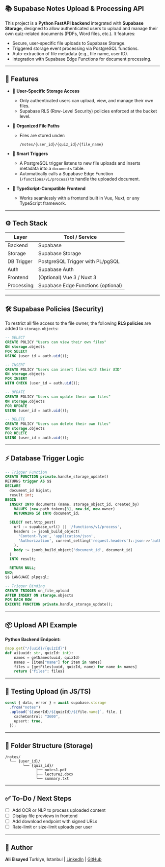 ## 📚 Supabase Notes Upload & Processing API

This project is a **Python FastAPI backend** integrated with **Supabase Storage**, designed to allow authenticated users to upload and manage their own quiz-related documents (PDFs, Word files, etc.). It features:

* Secure, user-specific file uploads to Supabase Storage.
* Triggered storage event processing via PostgreSQL functions.
* Auto-extraction of file metadata (e.g., file name, user ID).
* Integration with Supabase Edge Functions for document processing.

---

## 🚀 Features

* 🔐 **User-Specific Storage Access**

  * Only authenticated users can upload, view, and manage their own files.
  * Supabase RLS (Row-Level Security) policies enforced at the bucket level.

* 📂 **Organized File Paths**

  * Files are stored under:

    ```
    /notes/{user_id}/{quiz_id}/{file_name}
    ```

* 🧠 **Smart Triggers**

  * A PostgreSQL trigger listens to new file uploads and inserts metadata into a `documents` table.
  * Automatically calls a Supabase Edge Function (`/functions/v1/process`) to handle the uploaded document.

* 🔄 **TypeScript-Compatible Frontend**

  * Works seamlessly with a frontend built in Vue, Nuxt, or any TypeScript framework.

---

## ⚙️ Tech Stack

| Layer      | Tool / Service                     |
| ---------- | ---------------------------------- |
| Backend    | Supabase                           |
| Storage    | Supabase Storage                   |
| DB Trigger | PostgreSQL Trigger with PL/pgSQL   |
| Auth       | Supabase Auth                      |
| Frontend   | (Optional) Vue 3 / Nuxt 3          |
| Processing | Supabase Edge Functions (optional) |

---

## 🛠️ Supabase Policies (Security)

To restrict all file access to the file owner, the following **RLS policies** are added to `storage.objects`:

```sql
-- SELECT
CREATE POLICY "Users can view their own files"
ON storage.objects
FOR SELECT
USING (user_id = auth.uid());

-- INSERT
CREATE POLICY "Users can insert files with their UID"
ON storage.objects
FOR INSERT
WITH CHECK (user_id = auth.uid());

-- UPDATE
CREATE POLICY "Users can update their own files"
ON storage.objects
FOR UPDATE
USING (user_id = auth.uid());

-- DELETE
CREATE POLICY "Users can delete their own files"
ON storage.objects
FOR DELETE
USING (user_id = auth.uid());
```

---

## ⚡ Database Trigger Logic

```sql
-- Trigger Function
CREATE FUNCTION private.handle_storage_update()
RETURNS trigger AS $$
DECLARE
  document_id bigint;
  result int;
BEGIN
  INSERT INTO documents (name, storage_object_id, created_by)
    VALUES (new.path_tokens[3], new.id, new.owner)
    RETURNING id INTO document_id;

  SELECT net.http_post(
    url := supabase_url() || '/functions/v1/process',
    headers := jsonb_build_object(
      'Content-Type', 'application/json',
      'Authorization', current_setting('request.headers')::json->>'authorization'
    ),
    body := jsonb_build_object('document_id', document_id)
  )
  INTO result;

  RETURN NULL;
END;
$$ LANGUAGE plpgsql;

-- Trigger Binding
CREATE TRIGGER on_file_upload
AFTER INSERT ON storage.objects
FOR EACH ROW
EXECUTE FUNCTION private.handle_storage_update();
```

---

## 📦 Upload API Example

**Python Backend Endpoint:**

```python
@app.get("/{uuid}/{quizId}")
def ai(uuid: str, quizId: int):
    names = getNames(uuid, quizId)
    names = [item["name"] for item in names]
    files = [getFiles(uuid, quizId, name) for name in names]
    return {"files": files}
```

---

## 🧪 Testing Upload (in JS/TS)

```ts
const { data, error } = await supabase.storage
  .from("notes")
  .upload(`${userId}/${quizId}/${file.name}`, file, {
    cacheControl: "3600",
    upsert: true,
  });
```

---

## 📁 Folder Structure (Storage)

```
/notes/
  └── {user_id}/
        └── {quiz_id}/
              ├── notes1.pdf
              ├── lecture2.docx
              └── summary.txt
```

---

## ✅ To-Do / Next Steps

* [ ] Add OCR or NLP to process uploaded content
* [ ] Display file previews in frontend
* [ ] Add download endpoint with signed URLs
* [ ] Rate-limit or size-limit uploads per user

---

## 🧠 Author

**Ali Elsayed**
Turkiye, Istanbul | [LinkedIn]([https://linkedin.com/in/nurettin-kartal](https://github.com/Asharp97)) | [GitHub](https://github.com/asharp97)

